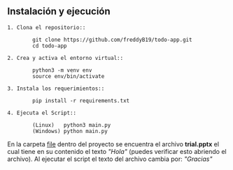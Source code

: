 ## Instalación y ejecución

```
1. Clona el repositorio::

        git clone https://github.com/freddyB19/todo-app.git
        cd todo-app

2. Crea y activa el entorno virtual::

        python3 -m venv env
        source env/bin/activate

3. Instala los requerimientos::

        pip install -r requirements.txt

4. Ejecuta el Script::
                
        (Linux)   python3 main.py
        (Windows) python main.py
```

En la carpeta <ins>file</ins> dentro del proyecto se encuentra el archivo **trial.pptx**
el cual tiene en su contenido el texto *"Hola"* (puedes verificar esto abriendo el archivo).
Al ejecutar el script el texto del archivo cambia por: *"Gracias"*

